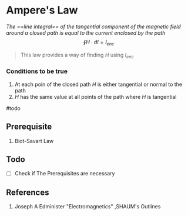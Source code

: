 # Ampere's Law
*The ==line integral== of the tangential component of the magnetic field around a closed path is equal to the current enclosed by the path*
$$
\oint H \cdot dI = I_{enc}
$$
> This law provides a way of finding $H$ using $I_{enc}$ 


### Conditions to be true
1. At each poin of the closed path $H$ is either tangential or normal to the path
2. $H$ has the same value at all points of the path where $H$ is tangential

#todo 





## Prerequisite
1. Biot-Savart Law

## Todo

- [ ] Check if The Prerequisites are necessary 
## References
1. Joseph A Edminister "Electromagnetics" ,SHAUM's Outlines
